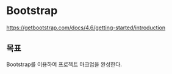 # Bootstrap
https://getbootstrap.com/docs/4.6/getting-started/introduction

## 목표
Bootstrap를 이용하여 프로젝트 마크업을 완성한다.

